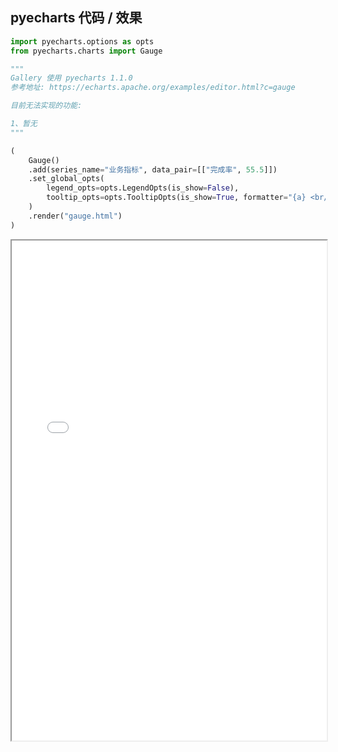 
## pyecharts 代码 / 效果

```python
import pyecharts.options as opts
from pyecharts.charts import Gauge

"""
Gallery 使用 pyecharts 1.1.0
参考地址: https://echarts.apache.org/examples/editor.html?c=gauge

目前无法实现的功能:

1、暂无
"""

(
    Gauge()
    .add(series_name="业务指标", data_pair=[["完成率", 55.5]])
    .set_global_opts(
        legend_opts=opts.LegendOpts(is_show=False),
        tooltip_opts=opts.TooltipOpts(is_show=True, formatter="{a} <br/>{b} : {c}%"),
    )
    .render("gauge.html")
)

```

<iframe width="100%" height="800px" src="Gauge/gauge.html"></iframe>
